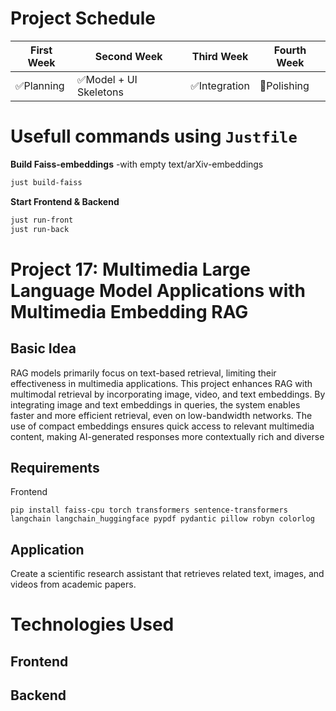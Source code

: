 # Project Schedule


| First Week    | Second Week   | Third Week   | Fourth Week |
| ------------- | ------------- |------------- |-------------|
| ✅Planning    | ✅Model + UI Skeletons | ✅Integration |  🚧Polishing   |

# Usefull commands using `Justfile`

**Build Faiss-embeddings** -with empty text/arXiv-embeddings
```bash
just build-faiss
```

**Start Frontend & Backend**
```bash
just run-front
just run-back
```

# Project 17: Multimedia Large Language Model Applications with Multimedia Embedding RAG

## Basic Idea
RAG models primarily focus on text-based retrieval, limiting their effectiveness in multimedia
applications. This project enhances RAG with multimodal retrieval by incorporating image, video, and
text embeddings. By integrating image and text embeddings in queries, the system enables faster and
more efficient retrieval, even on low-bandwidth networks. The use of compact embeddings ensures
quick access to relevant multimedia content, making AI-generated responses more contextually rich
and diverse

## Requirements
Frontend
```
pip install faiss-cpu torch transformers sentence-transformers langchain langchain_huggingface pypdf pydantic pillow robyn colorlog
```

## Application
Create a scientific research assistant that retrieves related text, images, and videos from academic
papers.

# Technologies Used
## Frontend

## Backend
